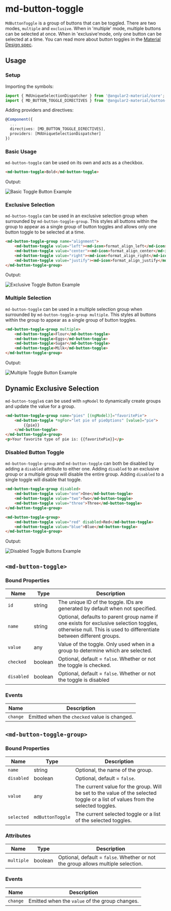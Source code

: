 # md-button-toggle

`MdButtonToggle` is a group of buttons that can be toggled.
There are two modes, `multiple` and `exclusive`.
When in 'multiple' mode, multiple buttons can be selected at once.
When in 'exclusive'mode, only one button can be selected at a time.
You can read more about button toggles in the
[Material Design spec](https://material.google.com/components/buttons.html#buttons-toggle-buttons).

## Usage

### Setup

Importing the symbols:
```typescript
import { MdUniqueSelectionDispatcher } from '@angular2-material/core';
import { MD_BUTTON_TOGGLE_DIRECTIVES } from '@angular2-material/button-toggle'
```

Adding providers and directives:
```typescript
@Component({
  ...
  directives: [MD_BUTTON_TOGGLE_DIRECTIVES],
  providers: [MdUniqueSelectionDispatcher]
})
```

### Basic Usage

`md-button-toggle` can be used on its own and acts as a checkbox.

```html
<md-button-toggle>Bold</md-button-toggle>
```

Output:

![Basic Toggle Button Example](https://material.angularjs.org/material2_assets/button-toggle/basic-toggle.png)

### Exclusive Selection

`md-button-toggle` can be used in an exclusive selection group when surrounded by
`md-button-toggle-group`. This styles all buttons within the group to appear as a single
group of button toggles and allows only one button toggle to be selected at a time.

```html
<md-button-toggle-group name="alignment">
    <md-button-toggle value="left"><md-icon>format_align_left</md-icon></md-button-toggle>
    <md-button-toggle value="center"><md-icon>format_align_center</md-icon></md-button-toggle>
    <md-button-toggle value="right"><md-icon>format_align_right</md-icon></md-button-toggle>
    <md-button-toggle value="justify"><md-icon>format_align_justify</md-icon></md-button-toggle>
</md-button-toggle-group>
```

Output:

![Exclusive Toggle Button Example](https://material.angularjs.org/material2_assets/button-toggle/exclusive-toggle.png)

### Multiple Selection

`md-button-toggle` can be used in a multiple selection group when surrounded by
`md-button-toggle-group multiple`. This styles all buttons within the group to appear as a single
group of button toggles.

```html
<md-button-toggle-group multiple>
    <md-button-toggle>Flour</md-button-toggle>
    <md-button-toggle>Eggs</md-button-toggle>
    <md-button-toggle>Sugar</md-button-toggle>
    <md-button-toggle>Milk</md-button-toggle>
</md-button-toggle-group>
```

Output:

![Multiple Toggle Button Example](https://material.angularjs.org/material2_assets/button-toggle/multi-toggle.png)

## Dynamic Exclusive Selection

`md-button-toggle`s can be used with `ngModel` to dynamically create groups and update the value for
a group.

```html
<md-button-toggle-group name="pies" [(ngModel)]="favoritePie">
    <md-button-toggle *ngFor="let pie of pieOptions" [value]="pie">
        {{pie}}
    </md-button-toggle>
</md-button-toggle-group>
<p>Your favorite type of pie is: {{favoritePie}}</p>
```

### Disabled Button Toggle

`md-button-toggle-group` and `md-button-toggle` can both be disabled by adding a `disabled`
attribute to either one. Adding `disabled` to an exclusive group or a multiple group will disable
the entire group. Adding `disabled` to a single toggle will disable that toggle.

```html
<md-button-toggle-group disabled>
    <md-button-toggle value="one">One</md-button-toggle>
    <md-button-toggle value="two">Two</md-button-toggle>
    <md-button-toggle value="three">Three</md-button-toggle>
</md-button-toggle-group>

<md-button-toggle-group>
    <md-button-toggle value="red" disabled>Red</md-button-toggle>
    <md-button-toggle value="blue">Blue</md-button-toggle>
</md-button-toggle-group>
```

Output:

![Disabled Toggle Buttons Example](https://material.angularjs.org/material2_assets/button-toggle/disabled-toggles.png)

## `<md-button-toggle>`

### Bound Properties

| Name | Type | Description |
| --- | --- | --- |
| `id` | string | The unique ID of the toggle. IDs are generated by default when not specified. |
| `name` | string | Optional, defaults to parent group name if one exists for exclusive selection toggles, otherwise null. This is used to differentiate between different groups. |
| `value` | any | Value of the toggle. Only used when in a group to determine which are selected. |
| `checked` | boolean | Optional, default = `false`. Whether or not the toggle is checked. |
| `disabled` | boolean | Optional, default = `false`. Whether or not the toggle is disabled |

### Events

| Name | Description |
| --- | --- |
| `change` | Emitted when the `checked` value is changed. |

## `<md-button-toggle-group>`

### Bound Properties

| Name | Type | Description |
| --- | --- | --- |
| `name` | string | Optional, the name of the group. |
| `disabled` | boolean | Optional, default = `false`. |
| `value` | any | The current value for the group. Will be set to the value of the selected toggle or a list of values from the selected toggles. |
| `selected` | `mdButtonToggle` | The current selected toggle or a list of the selected toggles. |

### Attributes

| Name | Type | Description |
| --- | --- | --- |
| `multiple` | boolean | Optional, default = `false`. Whether or not the group allows multiple selection. |

### Events

| Name | Description |
| --- | --- |
| `change` | Emitted when the `value` of the group changes. |
